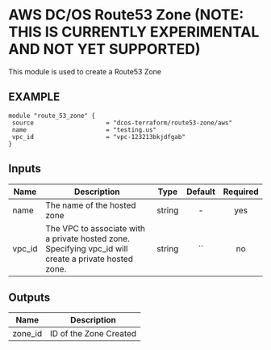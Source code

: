 AWS DC/OS Route53 Zone (NOTE: THIS IS CURRENTLY EXPERIMENTAL AND NOT YET SUPPORTED)
============
This module is used to create a Route53 Zone

EXAMPLE
-------

```hcl
module "route_53_zone" {
 source                    = "dcos-terraform/route53-zone/aws"
 name                      = "testing.us"
 vpc_id                    = "vpc-123213bkjdfgab"
}
```


## Inputs

| Name | Description | Type | Default | Required |
|------|-------------|:----:|:-----:|:-----:|
| name | The name of the hosted zone | string | - | yes |
| vpc_id | The VPC to associate with a private hosted zone. Specifying vpc_id will create a private hosted zone. | string | `` | no |

## Outputs

| Name | Description |
|------|-------------|
| zone_id | ID of the Zone Created |

